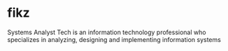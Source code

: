 # fikz
Systems Analyst Tech  is an information technology professional who specializes in analyzing, designing and implementing information systems
